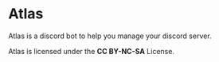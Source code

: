 # Atlas

Atlas is a discord bot to help you manage your discord server. 

Atlas is licensed under the **CC BY-NC-SA** License.

